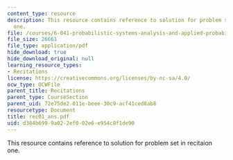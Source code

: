 ```yaml
---
content_type: resource
description: This resource contains reference to solution for problem set in recitaion
  one.
file: /courses/6-041-probabilistic-systems-analysis-and-applied-probability-spring-2006/d384b6999a022ef002e6e954c8f1de90_rec01_ans.pdf
file_size: 26661
file_type: application/pdf
hide_download: true
hide_download_original: null
learning_resource_types:
- Recitations
license: https://creativecommons.org/licenses/by-nc-sa/4.0/
ocw_type: OCWFile
parent_title: Recitations
parent_type: CourseSection
parent_uid: 72e75de2-011e-beee-30c9-acf41ced8ab8
resourcetype: Document
title: rec01_ans.pdf
uid: d384b699-9a02-2ef0-02e6-e954c8f1de90
---
```

This resource contains reference to solution for problem set in recitaion one.